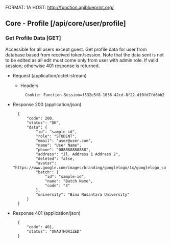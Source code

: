 FORMAT: 1A
HOST: http://function.apiblueprint.org/

## Core - Profile [/api/core/user/profile]

### Get Profile Data [GET]

Accessible for all users except guest. Get profile data for user from database based from received token/session. Note that the data sent is not to be edited as all edit must come only from user with admin role.
If valid session; otherwise 401 response is returned.

+ Request (application/octet-stream)

    + Headers
    
            Cookie: Function-Session=f532e5f8-1036-42cd-8f22-d10fd7fd6bb2
    
+ Response 200 (application/json)

        {
            "code": 200,
            "status": "OK",
            "data": {
                "id": "sample-id",
                "role": "STUDENT",
                "email": "user@user.com",
                "name": "User Name",
                "phone": "088888888888",
                "address": "Jl. Address 1 Address 2",
                "deleted": false,
                "avatar": "https://www.google.com/images/branding/googlelogo/1x/googlelogo_color_272x92dp.png",
                "batch": {
                    "id": "sample-id",
                    "name": "Batch Name",
                    "code": "3"
                },
                "university": "Bina Nusantara University"
            }
        }

+ Response 401 (application/json)

        {
            "code": 401,
            "status": "UNAUTHORIZED"
        }
